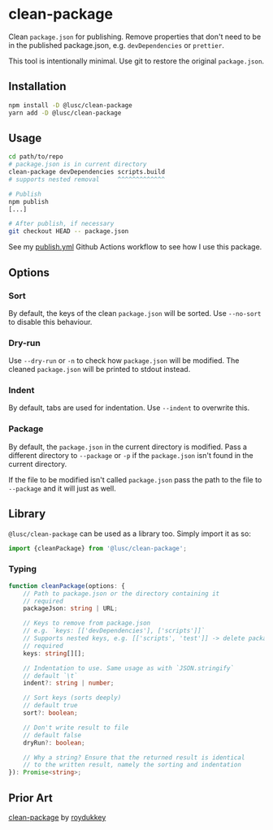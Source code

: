 # clean-package

Clean `package.json` for publishing. Remove properties that don't need to be in the published package.json, e.g. `devDependencies` or `prettier`.

This tool is intentionally minimal. Use git to restore the original `package.json`.

## Installation

```bash
npm install -D @lusc/clean-package
yarn add -D @lusc/clean-package
```

## Usage

```bash
cd path/to/repo
# package.json is in current directory
clean-package devDependencies scripts.build
# supports nested removal     ^^^^^^^^^^^^^

# Publish
npm publish
[...]

# After publish, if necessary
git checkout HEAD -- package.json
```

See my [publish.yml](https://github.com/melusc/clean-package/blob/main/.github/workflows/publish.yml#L22) Github Actions workflow to see how I use this package.

## Options

### Sort

By default, the keys of the clean `package.json` will be sorted. Use `--no-sort` to disable this behaviour.

### Dry-run

Use `--dry-run` or `-n` to check how `package.json` will be modified. The cleaned `package.json` will be printed to stdout instead.

### Indent

By default, tabs are used for indentation. Use `--indent` to overwrite this.

### Package

By default, the `package.json` in the current directory is modified. Pass a different directory to `--package` or `-p` if the `package.json` isn't found in the current directory.

If the file to be modified isn't called `package.json` pass the path to the file to `--package` and it will just as well.

## Library

`@lusc/clean-package` can be used as a library too. Simply import it as so:

```typescript
import {cleanPackage} from '@lusc/clean-package';
```

### Typing

```typescript
function cleanPackage(options: {
	// Path to package.json or the directory containing it
	// required
	packageJson: string | URL;

	// Keys to remove from package.json
	// e.g. `keys: [['devDependencies'], ['scripts']]`
	// Supports nested keys, e.g. [['scripts', 'test']] -> delete packageJson.scripts.test
	// required
	keys: string[][];

	// Indentation to use. Same usage as with `JSON.stringify`
	// default `\t`
	indent?: string | number;

	// Sort keys (sorts deeply)
	// default true
	sort?: boolean;

	// Don't write result to file
	// default false
	dryRun?: boolean;

	// Why a string? Ensure that the returned result is identical
	// to the written result, namely the sorting and indentation
}): Promise<string>;
```

## Prior Art

[clean-package](https://github.com/roydukkey/clean-package) by [roydukkey](https://github.com/roydukkey)
